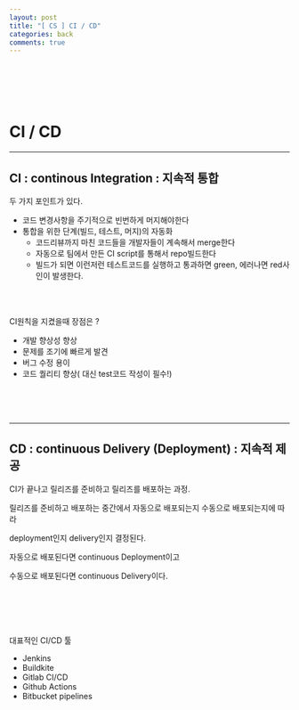 ```yaml
---
layout: post
title: "[ CS ] CI / CD"
categories: back
comments: true
---
```


<br>

<br>

<br>

<br>

# CI / CD

---

## CI : continous Integration : 지속적 통합

두 가지 포인트가 있다.

- 코드 변경사항을 주기적으로 빈번하게 머지해야한다
- 통합을 위한 단계(빌드, 테스트, 머지)의 자동화
  - 코드리뷰까지 마친 코드들을 개발자들이 계속해서 merge한다
  - 자동으로 팀에서 만든 CI script를 통해서 repo빌드한다
  - 빌드가 되면 이런저런 테스트코드를 실행하고 통과하면 green, 에러나면 red사인이 발생한다.

<br>

<br>

CI원칙을 지켰을때 장점은 ?

- 개발 향상성 향상
- 문제를 조기에 빠르게 발견
- 버그 수정 용이
- 코드 퀄리티 향상( 대신 test코드 작성이 필수!)

<br>

<br>

<br>

---

## CD : continuous Delivery (Deployment) : 지속적 제공

CI가 끝나고 릴리즈를 준비하고 릴리즈를 배포하는 과정.

릴리즈를 준비하고 배포하는 중간에서 자동으로 배포되는지 수동으로 배포되는지에 따라

deployment인지 delivery인지 결정된다.

자동으로 배포된다면 continuous Deployment이고

수동으로 배포된다면 continuous Delivery이다.

<br>

<br>

<br>

<br>

대표적인 CI/CD 툴

- Jenkins
- Buildkite
- Gitlab CI/CD
- Github Actions
- Bitbucket pipelines
